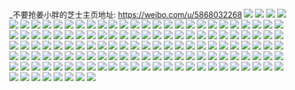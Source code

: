 _不要抢姜小胖的芝士主页地址: https://weibo.com/u/5868032268 
![](https://wx4.sinaimg.cn/mw2000/006p7FfKly1h8zzifqlqrj31pm2a6nny.jpg) 
![](https://wx4.sinaimg.cn/mw2000/006p7FfKly1h8zzie9xlcj32dc35sb2b.jpg) 
![](https://wx4.sinaimg.cn/mw2000/006p7FfKly1h8zzibh4fuj32by340hdu.jpg) 
![](https://wx4.sinaimg.cn/mw2000/006p7FfKly1h8zzimsvp4j32dc35sb2b.jpg) 
![](https://wx4.sinaimg.cn/mw2000/006p7FfKly1h8zzijgromj32dc35su0y.jpg) 
![](https://wx4.sinaimg.cn/mw2000/006p7FfKly1h90tvfzznxj31sc2emnpd.jpg) 
![](https://wx4.sinaimg.cn/mw2000/006p7FfKly1h8rmz04w90j32c0340hdu.jpg) 
![](https://wx4.sinaimg.cn/mw2000/006p7FfKly1h8kn035r9aj335s2dc1kz.jpg) 
![](https://wx4.sinaimg.cn/mw2000/006p7FfKly1h8kn04n45cj335s2dcqv7.jpg) 
![](https://wx4.sinaimg.cn/mw2000/006p7FfKly1h8kn053vanj31400u0wi5.jpg) 
![](https://wx4.sinaimg.cn/mw2000/006p7FfKly1h8k44o1evrj32c02c0qv5.jpg) 
![](https://wx4.sinaimg.cn/mw2000/006p7FfKly1h8k451xsbej32c02c01ky.jpg) 
![](https://wx4.sinaimg.cn/mw2000/006p7FfKly1h8k44sfzphj32c02c0u0x.jpg) 
![](https://wx4.sinaimg.cn/mw2000/006p7FfKly1h8k43fz6m7j32c02c0e82.jpg) 
![](https://wx4.sinaimg.cn/mw2000/006p7FfKly1h8k43oiyhdj32c02c0e82.jpg) 
![](https://wx4.sinaimg.cn/mw2000/006p7FfKly1h8k44wz3bij32c02c01ky.jpg) 
![](https://wx4.sinaimg.cn/mw2000/006p7FfKly1h8htvi4j3ij30xc4xme82.jpg) 
![](https://wx4.sinaimg.cn/mw2000/006p7FfKly1h8htvqcr5rj30xc3p77wh.jpg) 
![](https://wx4.sinaimg.cn/mw2000/006p7FfKly1h8htv0xogzj316p35skjl.jpg) 
![](https://wx4.sinaimg.cn/mw2000/006p7FfKly1h8idr6oeupj30xc3p74qp.jpg) 
![](https://wx4.sinaimg.cn/mw2000/006p7FfKly1h8htv45faej30xc3p7e81.jpg) 
![](https://wx4.sinaimg.cn/mw2000/006p7FfKly1h8idra2m7vj316p35s7wh.jpg) 
![](https://wx4.sinaimg.cn/mw2000/006p7FfKly1h8htvn4lfej30xc4xmb2a.jpg) 
![](https://wx4.sinaimg.cn/mw2000/006p7FfKly1h8htvd45ljj316p35sqv5.jpg) 
![](https://wx4.sinaimg.cn/mw2000/006p7FfKly1h8htv93auej316p35se82.jpg) 
![](https://wx4.sinaimg.cn/mw2000/006p7FfKly1h8ibczyyqjj30wibk34qr.jpg) 
![](https://wx4.sinaimg.cn/mw2000/006p7FfKly1h8auvkzsgpj30u01u0wmc.jpg) 
![](https://wx4.sinaimg.cn/mw2000/006p7FfKly1h8auvlef88j30u01u00zm.jpg) 
![](https://wx4.sinaimg.cn/mw2000/006p7FfKly1h8auvlz43yj30u01u010g.jpg) 
![](https://wx4.sinaimg.cn/mw2000/006p7FfKly1h8auvml0xuj30u01u0ah8.jpg) 
![](https://wx4.sinaimg.cn/mw2000/006p7FfKly1h850f43z8aj30zk1bf7dt.jpg) 
![](https://wx4.sinaimg.cn/mw2000/006p7FfKly1h850f4lsaaj30u0190qec.jpg) 
![](https://wx4.sinaimg.cn/mw2000/006p7FfKly1h82gbo9wevj32dc35sx6q.jpg) 
![](https://wx4.sinaimg.cn/mw2000/006p7FfKly1h82gbky8r0j32c0340e82.jpg) 
![](https://wx4.sinaimg.cn/mw2000/006p7FfKly1h82gbfj99gj32dc35s1kz.jpg) 
![](https://wx4.sinaimg.cn/mw2000/006p7FfKly1h82gakdtvfj315o3y84qq.jpg) 
![](https://wx4.sinaimg.cn/mw2000/006p7FfKly1h82gbhtjpyj32dc35sx6p.jpg) 
![](https://wx4.sinaimg.cn/mw2000/006p7FfKly1h82gahpinhj32dc35s4qq.jpg) 
![](https://wx4.sinaimg.cn/mw2000/006p7FfKly1h82gb67td6j32dc35sx6r.jpg) 
![](https://wx4.sinaimg.cn/mw2000/006p7FfKly1h82game18jj30xc3p7u0x.jpg) 
![](https://wx4.sinaimg.cn/mw2000/006p7FfKly1h82gaqdkgbj32dc35se83.jpg) 
![](https://wx4.sinaimg.cn/mw2000/006p7FfKly1h7uw9lqu95j31em35s4qq.jpg) 
![](https://wx4.sinaimg.cn/mw2000/006p7FfKly1h7uw9nhuyej316p35s1kx.jpg) 
![](https://wx4.sinaimg.cn/mw2000/006p7FfKly1h7uw9fid7nj31in35s1ky.jpg) 
![](https://wx4.sinaimg.cn/mw2000/006p7FfKly1h7uw9ql83vj30uk4g8npe.jpg) 
![](https://wx4.sinaimg.cn/mw2000/006p7FfKly1h7uw9iqfakj30xc3bbb29.jpg) 
![](https://wx4.sinaimg.cn/mw2000/006p7FfKly1h7uw9hak3ej314735shdt.jpg) 
![](https://wx4.sinaimg.cn/mw2000/006p7FfKly1h7mfiit5zvj30uk4b5qv5.jpg) 
![](https://wx4.sinaimg.cn/mw2000/006p7FfKly1h7mfizu34uj311y35sqv5.jpg) 
![](https://wx4.sinaimg.cn/mw2000/006p7FfKly1h7mfi050lbj31en35su0x.jpg) 
![](https://wx4.sinaimg.cn/mw2000/006p7FfKly1h7mfhv02jxj31in35sx6p.jpg) 
![](https://wx4.sinaimg.cn/mw2000/006p7FfKly1h7mfi6tufpj30xc4e6u0x.jpg) 
![](https://wx4.sinaimg.cn/mw2000/006p7FfKly1h7mfhr8psej31em35sx6p.jpg) 
![](https://wx4.sinaimg.cn/mw2000/006p7FfKly1h7mfidpdd6j32dc35sx6p.jpg) 
![](https://wx4.sinaimg.cn/mw2000/006p7FfKly1h7mfhsybsyj31in35su0x.jpg) 
![](https://wx4.sinaimg.cn/mw2000/006p7FfKly1h7mfhwafrxj323x35ue81.jpg) 
![](https://wx4.sinaimg.cn/mw2000/006p7FfKly1h759nm05khj30qo0cb0u8.jpg) 
![](https://wx4.sinaimg.cn/mw2000/006p7FfKly1h744izcpl7j316o1kwhb7.jpg) 
![](https://wx4.sinaimg.cn/mw2000/006p7FfKly1h744ip4w62j318a1n476f.jpg) 
![](https://wx4.sinaimg.cn/mw2000/006p7FfKly1h744ifs3aaj32c0340qv7.jpg) 
![](https://wx4.sinaimg.cn/mw2000/006p7FfKly1h744ixu5v4j32c03401kz.jpg) 
![](https://wx4.sinaimg.cn/mw2000/006p7FfKly1h744inn76vj323i2soqg3.jpg) 
![](https://wx4.sinaimg.cn/mw2000/006p7FfKly1h744j5jl3lj33402ekx6p.jpg) 
![](https://wx4.sinaimg.cn/mw2000/006p7FfKly1h744jrt0odj335s2dcwrk.jpg) 
![](https://wx4.sinaimg.cn/mw2000/006p7FfKly1h744jo2b9oj335s2dcx6q.jpg) 
![](https://wx4.sinaimg.cn/mw2000/006p7FfKly1h744ji5ktoj335s2dc7wi.jpg) 
![](https://wx4.sinaimg.cn/mw2000/006p7FfKly1h6udhp8zv3j32eo37k000.jpg) 
![](https://wx4.sinaimg.cn/mw2000/006p7FfKly1h6udhqn8tzj32eo37kdlc.jpg) 
![](https://wx4.sinaimg.cn/mw2000/006p7FfKly1h6udhs1lhtj32eo37kx6p.jpg) 
![](https://wx4.sinaimg.cn/mw2000/006p7FfKly1h6reu376hjj335s2dcdvc.jpg) 
![](https://wx4.sinaimg.cn/mw2000/006p7FfKly1h6i73jtuvwj32dc35se82.jpg) 
![](https://wx4.sinaimg.cn/mw2000/006p7FfKly1h6b83jay6rj335s2dc1kz.jpg) 
![](https://wx4.sinaimg.cn/mw2000/006p7FfKly1h6b83kyypmj335s2dcnpe.jpg) 
![](https://wx4.sinaimg.cn/mw2000/006p7FfKly1h69vblvpbkj32dc35sx6q.jpg) 
![](https://wx4.sinaimg.cn/mw2000/006p7FfKly1h61qg0ehboj32o02o0k34.jpg) 
![](https://wx4.sinaimg.cn/mw2000/006p7FfKly1h61qgdrp3wj32o02o0aj2.jpg) 
![](https://wx4.sinaimg.cn/mw2000/006p7FfKly1h61qgmeqosj32o02o0hdu.jpg) 
![](https://wx4.sinaimg.cn/mw2000/006p7FfKly1h5tto88id8j316h35sqv6.jpg) 
![](https://wx4.sinaimg.cn/mw2000/006p7FfKly1h5tto6bm8gj316p35skjm.jpg) 
![](https://wx4.sinaimg.cn/mw2000/006p7FfKly1h5tto2edesj30z735sx6p.jpg) 
![](https://wx4.sinaimg.cn/mw2000/006p7FfKly1h5tto406t5j30xc3p7u0y.jpg) 
![](https://wx4.sinaimg.cn/mw2000/006p7FfKly1h5ttofbqh3j314735sx6p.jpg) 
![](https://wx4.sinaimg.cn/mw2000/006p7FfKly1h5ttonrcnnj30xc3p7u0y.jpg) 
![](https://wx4.sinaimg.cn/mw2000/006p7FfKly1h5ttoc5443j32dc35s4qr.jpg) 
![](https://wx4.sinaimg.cn/mw2000/006p7FfKly1h5ttoa3vuij30xc3bbqv5.jpg) 
![](https://wx4.sinaimg.cn/mw2000/006p7FfKly1h5tto11my5j30u01bmgqg.jpg) 
![](https://wx4.sinaimg.cn/mw2000/006p7FfKly1h5iufxahl7j335s2dc1kz.jpg) 
![](https://wx4.sinaimg.cn/mw2000/006p7FfKly1h5iug8equcj30u00vmq7u.jpg) 
![](https://wx4.sinaimg.cn/mw2000/006p7FfKly1h5iug80j4kj323x35unpd.jpg) 
![](https://wx4.sinaimg.cn/mw2000/006p7FfKly1h5iug6ear2j33k22o0npd.jpg) 
![](https://wx4.sinaimg.cn/mw2000/006p7FfKly1h5iug2phvpj32is3d37wi.jpg) 
![](https://wx4.sinaimg.cn/mw2000/006p7FfKly1h5iufym0c7j335u2dcqv5.jpg) 
![](https://wx4.sinaimg.cn/mw2000/006p7FfKly1h5iug021wqj33k22o04qq.jpg) 
![](https://wx4.sinaimg.cn/mw2000/006p7FfKly1h5iug13x7xj30u019udoq.jpg) 
![](https://wx4.sinaimg.cn/mw2000/006p7FfKly1h5iuhde4f8j306o06oq2v.jpg) 
![](https://wx4.sinaimg.cn/mw2000/006p7FfKly1h5hnnsiez2j32di35skjm.jpg) 
![](https://wx4.sinaimg.cn/mw2000/006p7FfKly1h5hnngylosj31l135sx6p.jpg) 
![](https://wx4.sinaimg.cn/mw2000/006p7FfKly1h5hnneih24j315o3gyb29.jpg) 
![](https://wx4.sinaimg.cn/mw2000/006p7FfKly1h5hnnovdd8j32kr35sb2a.jpg) 
![](https://wx4.sinaimg.cn/mw2000/006p7FfKly1h5hnnw5amtj321s32o4qq.jpg) 
![](https://wx4.sinaimg.cn/mw2000/006p7FfKly1h5hnnbzgmcj30u01hpnbd.jpg) 
![](https://wx4.sinaimg.cn/mw2000/006p7FfKly1h5hnn78yp1j315o3gyu0x.jpg) 
![](https://wx4.sinaimg.cn/mw2000/006p7FfKly1h5hnnb6cpnj33402c04qr.jpg) 
![](https://wx4.sinaimg.cn/mw2000/006p7FfKly1h5hno8uxfwj31gx35s4qq.jpg) 
![](https://wx4.sinaimg.cn/mw2000/006p7FfKly1h4xi220umyj30u01u0n7m.jpg) 
![](https://wx4.sinaimg.cn/mw2000/006p7FfKly1h4xi23406pj30u01u0n73.jpg) 
![](https://wx4.sinaimg.cn/mw2000/006p7FfKly1h4xi23gkgfj30u01u0aii.jpg) 
![](https://wx4.sinaimg.cn/mw2000/006p7FfKly1h4xi23v049j30u01u048p.jpg) 
![](https://wx4.sinaimg.cn/mw2000/006p7FfKly1h4svd9zlfnj32dc35shdu.jpg) 
![](https://wx4.sinaimg.cn/mw2000/006p7FfKly1h4nksj49vzj31b91r0ay5.jpg) 
![](https://wx4.sinaimg.cn/mw2000/006p7FfKly1h4nksvntf7j30qo0zk77s.jpg) 
![](https://wx4.sinaimg.cn/mw2000/006p7FfKly1h4nktz3sy5j32dc35shdu.jpg) 
![](https://wx4.sinaimg.cn/mw2000/006p7FfKly1h4exptdikxj32ww26ob29.jpg) 
![](https://wx4.sinaimg.cn/mw2000/006p7FfKly1h40nb7px34j32dc35sqv6.jpg) 
![](https://wx4.sinaimg.cn/mw2000/006p7FfKly1h40n76bdguj32dc35sqv6.jpg) 
![](https://wx4.sinaimg.cn/mw2000/006p7FfKly1h3rpkocvmcj335s35snpe.jpg) 
![](https://wx4.sinaimg.cn/mw2000/006p7FfKly1h3nraxevkrj30u0182ai7.jpg) 
![](https://wx4.sinaimg.cn/mw2000/006p7FfKly1h3nraxspj2j30u0140wsy.jpg) 
![](https://wx4.sinaimg.cn/mw2000/006p7FfKly1h3nray5m99j30u0140aoc.jpg) 
![](https://wx4.sinaimg.cn/mw2000/006p7FfKly1h3nrb12rnvj335s2dchdx.jpg) 
![](https://wx4.sinaimg.cn/mw2000/006p7FfKly1h3nrayqes0j30u0140k7i.jpg) 
![](https://wx4.sinaimg.cn/mw2000/006p7FfKly1h3nrb871m4j30u00u01ce.jpg) 
![](https://wx4.sinaimg.cn/mw2000/006p7FfKly1h3nrb38ufij32c0340npf.jpg) 
![](https://wx4.sinaimg.cn/mw2000/006p7FfKly1h3nrb5cplcj32c0340e83.jpg) 
![](https://wx4.sinaimg.cn/mw2000/006p7FfKly1h3nrb7icwfj32c0340u0z.jpg) 
![](https://wx4.sinaimg.cn/mw2000/006p7FfKly1h3kjuo92g2j32o03k04qq.jpg) 
![](https://wx4.sinaimg.cn/mw2000/006p7FfKly1h3kjupmtg3j32dc35su0y.jpg) 
![](https://wx4.sinaimg.cn/mw2000/006p7FfKly1h3kjuqal4oj31hc0o94ca.jpg) 
![](https://wx4.sinaimg.cn/mw2000/006p7FfKly1h3kjurzvlkj335s2dcb2b.jpg) 
![](https://wx4.sinaimg.cn/mw2000/006p7FfKly1h3kjut77y7j33k02o07wi.jpg) 
![](https://wx4.sinaimg.cn/mw2000/006p7FfKly1h3kjutn1s0j30qo0ewtaf.jpg) 
![](https://wx4.sinaimg.cn/mw2000/006p7FfKly1h3hbg1u95mj31kw11xx2j.jpg) 
![](https://wx4.sinaimg.cn/mw2000/006p7FfKly1h3hbg12a23j33vc2kwb2b.jpg) 
![](https://wx4.sinaimg.cn/mw2000/006p7FfKly1h3hbfrsqlvj33k02dc1kz.jpg) 
![](https://wx4.sinaimg.cn/mw2000/006p7FfKly1h3hbfp4nk9j33k02dc1kz.jpg) 
![](https://wx4.sinaimg.cn/mw2000/006p7FfKly1h3hbfu944gj33k02dc4qr.jpg) 
![](https://wx4.sinaimg.cn/mw2000/006p7FfKly1h3hbfmnaatj33k02dc4qr.jpg) 
